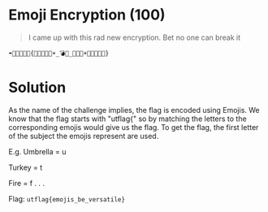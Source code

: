 # Emoji Encryption (100)

> I came up with this rad new encryption. Bet no one can break it


```
☂️🦃🔥🦁🍎🎸{🐘🥭🧅🤹🧊☀️_💣🐘_🌋🐘🌈☀️🍎🦃🧊🦁🐘}
```


# Solution

As the name of the challenge implies, the flag is encoded using Emojis.
We know that the flag starts with "utflag{" so by matching the letters to the corresponding emojis would give us the flag.
To get the flag, the first letter of the subject the emojis represent are used.

E.g.
  Umbrella = u
  
  Turkey = t
  
  Fire = f
  .
  .
  .



Flag: `utflag{emojis_be_versatile}`
